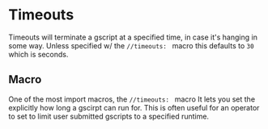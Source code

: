 # Timeouts

Timeouts will terminate a gscript at a specified time, in case it's hanging in some way. Unless specified w/ the `//timeouts: ` macro this defaults to `30` which is seconds.

## Macro

One of the most import macros, the `//timeouts: ` macro 
It lets you set the explicitly how long a gscirpt can run for. 
This is often useful for an operator to set to limit user submitted gscripts to a specified runtime.
